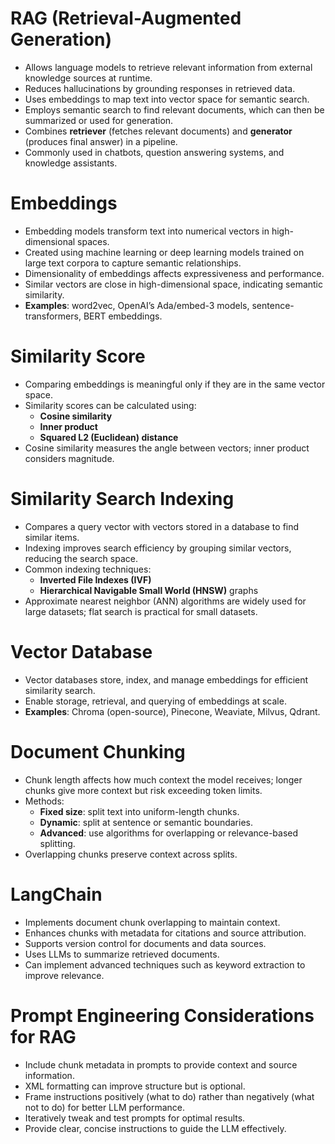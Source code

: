 # RAG (Retrieval-Augmented Generation)
- Allows language models to retrieve relevant information from external knowledge sources at runtime.
- Reduces hallucinations by grounding responses in retrieved data.
- Uses embeddings to map text into vector space for semantic search.
- Employs semantic search to find relevant documents, which can then be summarized or used for generation.
- Combines **retriever** (fetches relevant documents) and **generator** (produces final answer) in a pipeline.
- Commonly used in chatbots, question answering systems, and knowledge assistants.

# Embeddings
- Embedding models transform text into numerical vectors in high-dimensional spaces.
- Created using machine learning or deep learning models trained on large text corpora to capture semantic relationships.
- Dimensionality of embeddings affects expressiveness and performance.
- Similar vectors are close in high-dimensional space, indicating semantic similarity.
- **Examples**: word2vec, OpenAI’s Ada/embed-3 models, sentence-transformers, BERT embeddings.

# Similarity Score
- Comparing embeddings is meaningful only if they are in the same vector space.
- Similarity scores can be calculated using:
  - **Cosine similarity**
  - **Inner product**
  - **Squared L2 (Euclidean) distance**
- Cosine similarity measures the angle between vectors; inner product considers magnitude.

# Similarity Search Indexing
- Compares a query vector with vectors stored in a database to find similar items.
- Indexing improves search efficiency by grouping similar vectors, reducing the search space.
- Common indexing techniques:
  - **Inverted File Indexes (IVF)**
  - **Hierarchical Navigable Small World (HNSW)** graphs
- Approximate nearest neighbor (ANN) algorithms are widely used for large datasets; flat search is practical for small datasets.

# Vector Database
- Vector databases store, index, and manage embeddings for efficient similarity search.
- Enable storage, retrieval, and querying of embeddings at scale.
- **Examples**: Chroma (open-source), Pinecone, Weaviate, Milvus, Qdrant.

# Document Chunking
- Chunk length affects how much context the model receives; longer chunks give more context but risk exceeding token limits.
- Methods:
  - **Fixed size**: split text into uniform-length chunks.
  - **Dynamic**: split at sentence or semantic boundaries.
  - **Advanced**: use algorithms for overlapping or relevance-based splitting.
- Overlapping chunks preserve context across splits.

# LangChain
- Implements document chunk overlapping to maintain context.
- Enhances chunks with metadata for citations and source attribution.
- Supports version control for documents and data sources.
- Uses LLMs to summarize retrieved documents.
- Can implement advanced techniques such as keyword extraction to improve relevance.

# Prompt Engineering Considerations for RAG
- Include chunk metadata in prompts to provide context and source information.
- XML formatting can improve structure but is optional.
- Frame instructions positively (what to do) rather than negatively (what not to do) for better LLM performance.
- Iteratively tweak and test prompts for optimal results.
- Provide clear, concise instructions to guide the LLM effectively.

